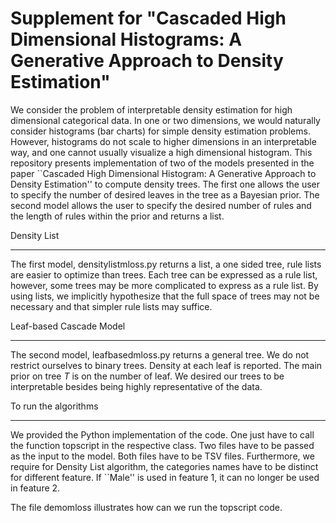 Supplement for "Cascaded High Dimensional Histograms: A Generative Approach to Density Estimation"
=================================================================================================

We consider the problem of interpretable density estimation for high dimensional categorical data. In one or two dimensions, we would naturally consider histograms (bar charts) for simple density estimation problems. However, histograms do not scale to higher dimensions in an interpretable way, and one cannot usually visualize a high dimensional histogram. This repository presents implementation of two of the models presented in the paper ``Cascaded High Dimensional Histogram: A Generative Approach to Density Estimation'' to compute density trees.  The first one allows the user to specify the number of desired leaves in the tree as a Bayesian prior.  The second model allows the user to specify the desired number of rules and the length of rules within the prior and returns a list. 

Density List
_______________

The first model, densitylistmloss.py returns a list, a one sided tree, rule lists are easier to optimize than trees. Each tree can be expressed as a rule list, however, some trees may be more complicated to express as a rule list. By using lists, we implicitly hypothesize that the full space of trees may not be necessary and that simpler rule lists may suffice.

Leaf-based Cascade Model
__________________________

The second model, leafbasedmloss.py returns a general tree. We do not restrict ourselves to binary trees. Density at each leaf is reported. The main prior on tree *T* is on the number of leaf. We desired our trees to be interpretable besides being highly representative of the data.

To run the algorithms
_____________________
We provided the Python implementation of the code. One just have to call the function topscript in the respective class.
Two files have to be passed as the input to the model. Both files have to be TSV files.
Furthermore, we require for Density List algorithm, the categories names have to be distinct for different feature. If ``Male'' is used in feature 1, it can no longer be used in feature 2.

The file demomloss illustrates how can we run the topscript code. 
